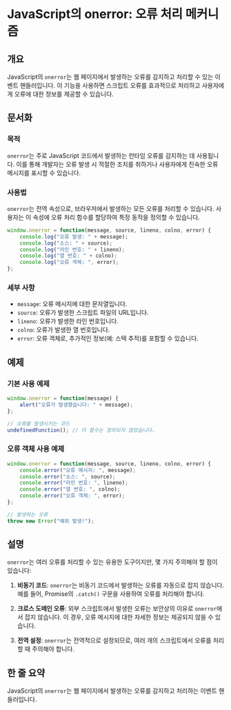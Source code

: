 <!--
Meta Description: # JavaScript의 onerror: 오류 처리 메커니즘 ## 개요 JavaScript의 `onerror`는 웹 페이지에서 발생하는 오류를 감지하고 처리할 수 있는 이벤트 핸들러입니다. 이 기능을 사용하면 스크립트 오류를 효과적으로 처리하고 사용자에게 오류에 대한 ...
Meta Keywords: onerror, error, 오류를, console, 있습니다
-->

# JavaScript의 onerror: 오류 처리 메커니즘

## 개요
JavaScript의 `onerror`는 웹 페이지에서 발생하는 오류를 감지하고 처리할 수 있는 이벤트 핸들러입니다. 이 기능을 사용하면 스크립트 오류를 효과적으로 처리하고 사용자에게 오류에 대한 정보를 제공할 수 있습니다.

## 문서화
### 목적
`onerror`는 주로 JavaScript 코드에서 발생하는 런타임 오류를 감지하는 데 사용됩니다. 이를 통해 개발자는 오류 발생 시 적절한 조치를 취하거나 사용자에게 친숙한 오류 메시지를 표시할 수 있습니다.

### 사용법
`onerror`는 전역 속성으로, 브라우저에서 발생하는 모든 오류를 처리할 수 있습니다. 사용자는 이 속성에 오류 처리 함수를 할당하여 특정 동작을 정의할 수 있습니다.

```javascript
window.onerror = function(message, source, lineno, colno, error) {
    console.log("오류 발생: " + message);
    console.log("소스: " + source);
    console.log("라인 번호: " + lineno);
    console.log("열 번호: " + colno);
    console.log("오류 객체: ", error);
};
```

### 세부 사항
- `message`: 오류 메시지에 대한 문자열입니다.
- `source`: 오류가 발생한 스크립트 파일의 URL입니다.
- `lineno`: 오류가 발생한 라인 번호입니다.
- `colno`: 오류가 발생한 열 번호입니다.
- `error`: 오류 객체로, 추가적인 정보(예: 스택 추적)를 포함할 수 있습니다.

## 예제
### 기본 사용 예제
```javascript
window.onerror = function(message) {
    alert("오류가 발생했습니다: " + message);
};

// 오류를 발생시키는 코드
undefinedFunction(); // 이 함수는 정의되지 않았습니다.
```

### 오류 객체 사용 예제
```javascript
window.onerror = function(message, source, lineno, colno, error) {
    console.error("오류 메시지: ", message);
    console.error("소스: ", source);
    console.error("라인 번호: ", lineno);
    console.error("열 번호: ", colno);
    console.error("오류 객체: ", error);
};

// 발생하는 오류
throw new Error("예외 발생!");
```

## 설명
`onerror`는 여러 오류를 처리할 수 있는 유용한 도구이지만, 몇 가지 주의해야 할 점이 있습니다:

1. **비동기 코드**: `onerror`는 비동기 코드에서 발생하는 오류를 자동으로 잡지 않습니다. 예를 들어, Promise의 `.catch()` 구문을 사용하여 오류를 처리해야 합니다.
   
2. **크로스 도메인 오류**: 외부 스크립트에서 발생한 오류는 보안상의 이유로 `onerror`에서 잡지 않습니다. 이 경우, 오류 메시지에 대한 자세한 정보는 제공되지 않을 수 있습니다.

3. **전역 설정**: `onerror`는 전역적으로 설정되므로, 여러 개의 스크립트에서 오류를 처리할 때 주의해야 합니다.

## 한 줄 요약
JavaScript의 `onerror`는 웹 페이지에서 발생하는 오류를 감지하고 처리하는 이벤트 핸들러입니다.